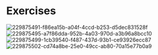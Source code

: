 # Exercises
![229875491-f86ea15b-a04f-4ccd-b253-d5dec831528f](https://user-images.githubusercontent.com/74465348/236857349-654227dd-30b5-473e-bd8b-5023fa3f4635.png)
![229875495-a7f86dda-952b-4a03-970d-a3b96a8bcc10](https://user-images.githubusercontent.com/74465348/236857356-116b145c-ece4-4624-b177-8e3af06f38c3.png)
![229875499-1cb39540-f487-437d-93b1-ce93926ecc87](https://user-images.githubusercontent.com/74465348/236857362-ac982238-406b-467e-a30f-d7868e734695.png)
![229875502-cd74a8be-25e0-49cc-ab80-70a15e77b0a9](https://user-images.githubusercontent.com/74465348/236857366-e3394c6d-fbec-47cc-bce2-37752626180e.png)
